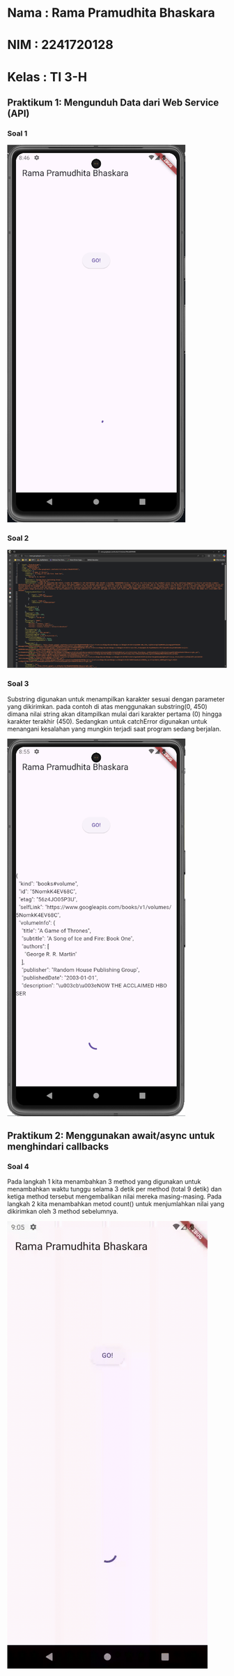 # Nama : Rama Pramudhita Bhaskara
# NIM : 2241720128
# Kelas : TI 3-H

## Praktikum 1: Mengunduh Data dari Web Service (API)
### Soal 1
![Alt text](assets\img\soal1.png)
### Soal 2
![Alt text](assets\img\soal2.png)
### Soal 3
Substring digunakan untuk menampilkan karakter sesuai dengan parameter yang dikirimkan. pada contoh di atas menggunakan substring(0, 450) dimana nilai string akan ditampilkan mulai dari karakter pertama (0) hingga karakter terakhir (450). Sedangkan untuk catchError digunakan untuk menangani kesalahan yang mungkin terjadi saat program sedang berjalan.

![Alt text](assets\img\soal3.png)

## Praktikum 2: Menggunakan await/async untuk menghindari callbacks
### Soal 4
Pada langkah 1 kita menambahkan 3 method yang digunakan untuk menambahkan waktu tunggu selama 3 detik per method (total 9 detik) dan ketiga method tersebut mengembalikan nilai mereka masing-masing. Pada langkah 2 kita menambahkan metod count() untuk menjumlahkan nilai yang dikirimkan oleh 3 method sebelumnya.

![Alt text](assets\img\soal4.gif)


